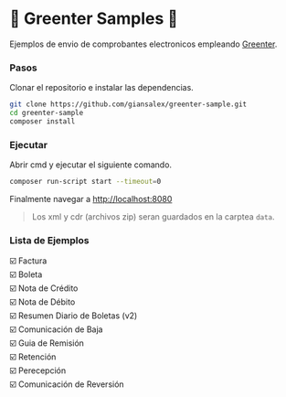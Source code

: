# :tada: Greenter Samples :tada: 
Ejemplos de envio de comprobantes electronicos empleando [Greenter](https://github.com/giansalex/greenter).

### Pasos

Clonar el repositorio e instalar las dependencias.

```bash
git clone https://github.com/giansalex/greenter-sample.git
cd greenter-sample
composer install
```

### Ejecutar

Abrir cmd y ejecutar el siguiente comando.

```bash
composer run-script start --timeout=0
```

Finalmente navegar a [http://localhost:8080](http://localhost:8080)
> Los xml y cdr (archivos zip) seran guardados en la carptea `data`.

### Lista de Ejemplos
:ballot_box_with_check: Factura  
:ballot_box_with_check: Boleta  
:ballot_box_with_check: Nota de Crédito  
:ballot_box_with_check: Nota de Débito  
:ballot_box_with_check: Resumen Diario de Boletas (v2)  
:ballot_box_with_check: Comunicación de Baja  
:ballot_box_with_check: Guia de Remisión  
:ballot_box_with_check: Retención  
:ballot_box_with_check: Perecepción  
:ballot_box_with_check: Comunicación de Reversión  
